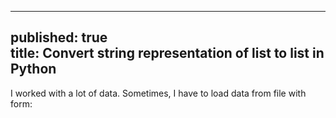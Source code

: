 ----
published: true		
title: Convert string representation of list to list in Python
----

I worked with a lot of data. Sometimes, I have to load data from file with form: